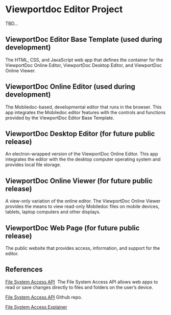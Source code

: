 # Viewportdoc Editor Project

TBD...

## ViewportDoc Editor Base Template (used during development)

The HTML, CSS, and JavaScript web app that defines the container for the ViewportDoc Online Editor, ViewportDoc Desktop Editor, and ViewportDoc Online Viewer.

## ViewportDoc Online Editor (used during development)

The Mobiledoc-based, developmental editor that runs in the browser. This app integrates the Mobiledoc editor features with the controls and functions provided by the ViewportDoc Editor Base Template.

## ViewportDoc Desktop Editor (for future public release)

An electron-wrapped version of the ViewportDoc Online Editor. This app integrates the editor with the the desktop computer operating system and provides local file storage.

## ViewportDoc Online Viewer (for future public release)

A view-only variation of the online editor. The ViewportDoc Online Viewer provides the means to view read-only Mobiledoc files on mobile devices, tablets, laptop computers and other displays.

## ViewportDoc Web Page (for future public release)

The public website that provides access, information, and support for the editor.

## References

[File System Access API](https://web.dev/file-system-access/)  The File System Access API allows web apps to read or save changes directly to files and folders on the user’s device.

[File System Access API](https://github.com/WICG/file-system-access/blob/master/EXPLAINER.md "https://github.com/WICG/file-system-access") Github repo.

[File System Access Explainer](https://github.com/WICG/file-system-access/blob/master/EXPLAINER.md)
